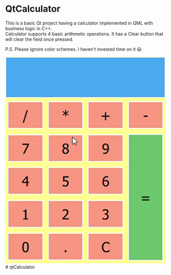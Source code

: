 # QtCalculator
This is a basic Qt project having a calculator implemented in QML with business logic in C++.<br/>
Calculator supports 4 basic arithmetic operations. It has a Clear button that will clear the field once pressed.

P.S. Please ignore color schemes. I haven't invested time on it :smiley:.

![Demo](Calculator.gif)# qtCalculator
